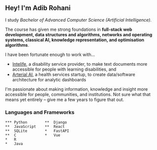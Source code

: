 ## Hey! I'm Adib Rohani

I study _Bachelor of Advanced Computer Science (Artificial Intelligence)_.

The course has given me strong foundations in **full-stack web development, data structures and algorithms, networks and operating systems, classical AI, knowledge representation, and optimisation algorithms**. 

I have been fortunate enough to work with...
- [Intelife](https://intelife.org/), a disability service provider, to make text documents more accessible for people with learning disabilities, and
- [Arterial AI](https://arterial.ai/), a health services startup, to create data/software architecture for analytic dashboards

I'm passionate about making information, knowledge and insight more accessible for people, communities, and institutions. Not sure what that means yet entirely – give me a few years to figure that out.

### Languages and Frameworks
```
*** Python        **  Django
**  JavaScript    **  React
**  SQLite        *   FastAPI
**  C             *   Vue
*   R
*   Java
```
